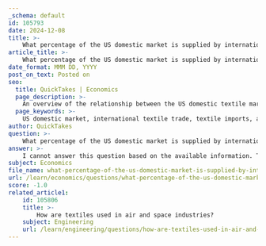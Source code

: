 ```yaml
---
_schema: default
id: 105793
date: 2024-12-08
title: >-
    What percentage of the US domestic market is supplied by international textile trade?
article_title: >-
    What percentage of the US domestic market is supplied by international textile trade?
date_format: MMM DD, YYYY
post_on_text: Posted on
seo:
  title: QuickTakes | Economics
  page_description: >-
    An overview of the relationship between the US domestic textile market and international trade, highlighting the need for detailed data to determine the percentage supplied by imports.
  page_keywords: >-
    US domestic market, international textile trade, textile imports, apparel imports, textile market size, market supply percentage, data analysis
author: QuickTakes
question: >-
    What percentage of the US domestic market is supplied by international textile trade?
answer: >-
    I cannot answer this question based on the available information. The gathered data provides insights into the U.S. textile and apparel imports, including values and growth rates, but it does not specify the exact percentage of the U.S. domestic market that is supplied by international textile trade. To accurately determine this percentage, additional data on the total size of the U.S. textile market and the proportion of that market accounted for by imports would be necessary.
subject: Economics
file_name: what-percentage-of-the-us-domestic-market-is-supplied-by-international-textile-trade.md
url: /learn/economics/questions/what-percentage-of-the-us-domestic-market-is-supplied-by-international-textile-trade
score: -1.0
related_article1:
    id: 105806
    title: >-
        How are textiles used in air and space industries?
    subject: Engineering
    url: /learn/engineering/questions/how-are-textiles-used-in-air-and-space-industries
---
```


&nbsp;